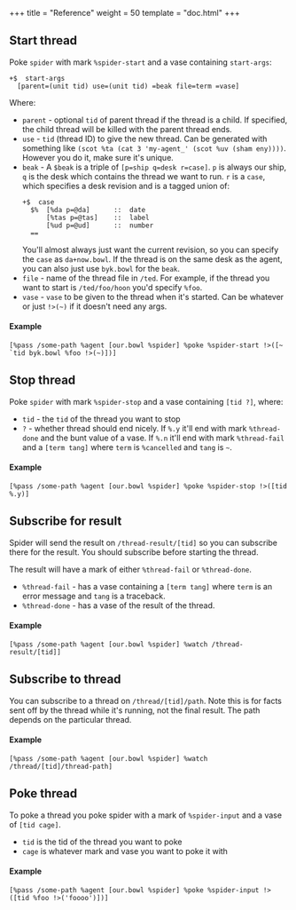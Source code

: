 +++
title = "Reference"
weight = 50
template = "doc.html"
+++

## Start thread

Poke `spider` with mark `%spider-start` and a vase containing `start-args`:

```hoon
+$  start-args
  [parent=(unit tid) use=(unit tid) =beak file=term =vase]
```

Where:

- `parent` - optional `tid` of parent thread if the thread is a child. If specified, the child thread will be killed with the parent thread ends.
- `use` - `tid` (thread ID) to give the new thread. Can be generated with something like `(scot %ta (cat 3 'my-agent_' (scot %uv (sham eny))))`. However you do it, make sure it's unique.
- `beak` - A `$beak` is a triple of `[p=ship q=desk r=case]`. `p` is always our ship, `q` is the desk which contains the thread we want to run. `r` is a `case`, which specifies a desk revision and is a tagged union of:
  ```hoon
  +$  case
    $%  [%da p=@da]      ::  date
        [%tas p=@tas]    ::  label
        [%ud p=@ud]      ::  number
    ==
  ```
  You'll almost always just want the current revision, so you can specify the `case` as `da+now.bowl`. If the thread is on the same desk as the agent, you can also just use `byk.bowl` for the `beak`.
- `file` - name of the thread file in `/ted`. For example, if the thread you want to start is `/ted/foo/hoon` you'd specify `%foo`.
- `vase` - `vase` to be given to the thread when it's started. Can be whatever or just `!>(~)` if it doesn't need any args.

#### Example

```hoon
[%pass /some-path %agent [our.bowl %spider] %poke %spider-start !>([~ `tid byk.bowl %foo !>(~)])]
```

## Stop thread

Poke `spider` with mark `%spider-stop` and a vase containing `[tid ?]`, where:

- `tid` - the `tid` of the thread you want to stop
- `?` - whether thread should end nicely. If `%.y` it'll end with mark `%thread-done` and the bunt value of a vase. If `%.n` it'll end with mark `%thread-fail` and a `[term tang]` where `term` is `%cancelled` and `tang` is `~`.

#### Example

```hoon
[%pass /some-path %agent [our.bowl %spider] %poke %spider-stop !>([tid %.y)]
```

## Subscribe for result

Spider will send the result on `/thread-result/[tid]` so you can subscribe there for the result. You should subscribe before starting the thread.

The result will have a mark of either `%thread-fail` or `%thread-done`.

- `%thread-fail` - has a vase containing a `[term tang]` where `term` is an error message and `tang` is a traceback.
- `%thread-done` - has a vase of the result of the thread.

#### Example

```hoon
[%pass /some-path %agent [our.bowl %spider] %watch /thread-result/[tid]]
```

## Subscribe to thread

You can subscribe to a thread on `/thread/[tid]/path`. Note this is for facts sent off by the thread while it's running, not the final result. The path depends on the particular thread.

#### Example

```hoon
[%pass /some-path %agent [our.bowl %spider] %watch /thread/[tid]/thread-path]
```

## Poke thread

To poke a thread you poke spider with a mark of `%spider-input` and a vase of `[tid cage]`.

- `tid` is the tid of the thread you want to poke
- `cage` is whatever mark and vase you want to poke it with

#### Example

```hoon
[%pass /some-path %agent [our.bowl %spider] %poke %spider-input !>([tid %foo !>('foooo')])]
```
